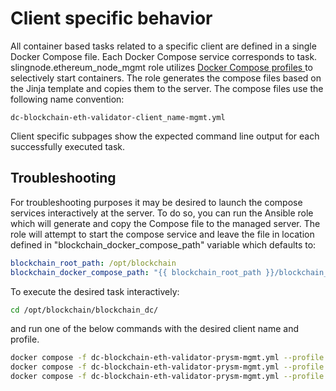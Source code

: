 # Client specific behavior

All container based tasks related to a specific client are defined in a single Docker Compose file. Each Docker Compose service corresponds to task. slingnode.ethereum\_node\_mgmt  role utilizes [Docker Compose profiles ](https://docs.docker.com/compose/profiles/)to selectively start containers. The role generates the compose files based on the Jinja template and copies them to the server.  The compose files use the following name convention:

```
dc-blockchain-eth-validator-client_name-mgmt.yml
```

Client specific subpages show the expected command line output for each successfully executed task.

## Troubleshooting

For troubleshooting purposes it may be desired to launch the compose services interactively at the server. To do so, you can run the Ansible role which will generate and copy the Compose file to the managed server. The role will attempt to start the compose service and leave the file in location defined in "blockchain\_docker\_compose\_path" variable which defaults to:

```yaml
blockchain_root_path: /opt/blockchain
blockchain_docker_compose_path: "{{ blockchain_root_path }}/blockchain_dc"
```

To execute the desired task interactively:

```sh
cd /opt/blockchain/blockchain_dc/
```

and run one of the below commands with the desired client name and profile.

```sh
docker compose -f dc-blockchain-eth-validator-prysm-mgmt.yml --profile import-validator-keys up
docker compose -f dc-blockchain-eth-validator-prysm-mgmt.yml --profile import-slashing-protection-db up
docker compose -f dc-blockchain-eth-validator-prysm-mgmt.yml --profile export-slashing-protection-db up
```
